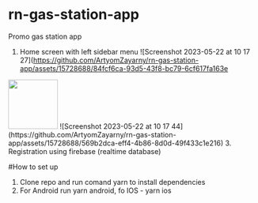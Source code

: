 # rn-gas-station-app

Promo gas station app
1. Home screen with left sidebar menu
![Screenshot 2023-05-22 at 10 17 27](https://github.com/ArtyomZayarny/rn-gas-station-app/assets/15728688/84fcf6ca-93d5-43f8-bc79-6cf617fa163e
<img src="https://github.com/ArtyomZayarny/rn-gas-station-app/assets/15728688/84fcf6ca-93d5-43f8-bc79-6cf617fa163e.png" width="100" height="100">
![Screenshot 2023-05-22 at 10 17 44](https://github.com/ArtyomZayarny/rn-gas-station-app/assets/15728688/569b2dca-eff4-4b86-8d0d-49f433c1e216)
3. Registration using firebase (realtime database)

#How to set up
1. Clone repo and run comand yarn to install dependencies
2. For Android run yarn android, fo IOS - yarn ios
